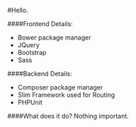 #Hello.

####Frontend Details:
* Bower package manager
* JQuery
* Bootstrap
* Sass

####Backend Details:
* Composer package manager
* Slim Framework used for Routing
* PHPUnit

####What does it do?
Nothing important.
